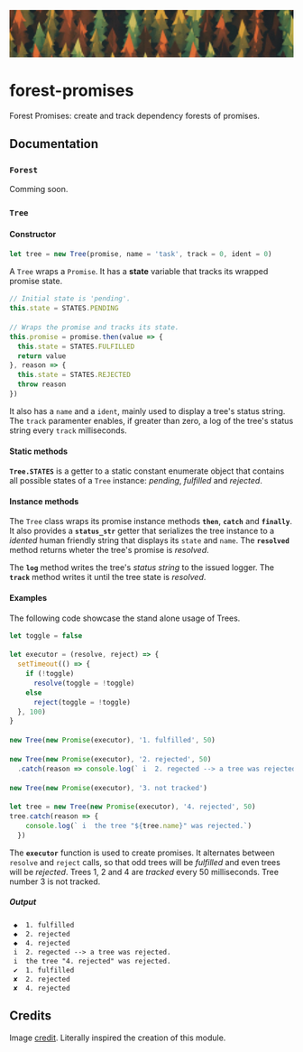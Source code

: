![logo][logo]

# forest-promises
Forest Promises: create and track dependency forests of promises.

## Documentation

### `Forest`
Comming soon.

### `Tree`

#### Constructor

```javascript
let tree = new Tree(promise, name = 'task', track = 0, ident = 0)
```
A `Tree` wraps a `Promise`. It has a **state** variable that tracks its wrapped promise state.

```javascript
// Initial state is 'pending'.
this.state = STATES.PENDING

// Wraps the promise and tracks its state.
this.promise = promise.then(value => {
  this.state = STATES.FULFILLED
  return value
}, reason => {
  this.state = STATES.REJECTED
  throw reason
})
```

It also has a `name` and a `ident`, mainly used to display a tree's status string. The `track` paramenter enables, if greater than zero, a log of the tree's status string every `track` milliseconds.

#### Static methods
**`Tree.STATES`** is a getter to a static constant enumerate object that contains all possible states of a `Tree` instance: *pending*, *fulfilled* and *rejected*.

#### Instance methods
The `Tree` class wraps its promise instance methods **`then`**, **`catch`** and **`finally`**. It also provides a **`status_str`** getter that serializes the tree instance to a *idented* human friendly string that displays its `state` and `name`. The **`resolved`** method returns wheter the tree's promise is *resolved*.

The **`log`** method writes the tree's *status string* to the issued logger. The **`track`** method writes it until the tree state is *resolved*.

#### Examples

The following code showcase the stand alone usage of Trees.

```javascript
let toggle = false

let executor = (resolve, reject) => {
  setTimeout(() => {
    if (!toggle)
      resolve(toggle = !toggle)
    else 
      reject(toggle = !toggle)
  }, 100)
}

new Tree(new Promise(executor), '1. fulfilled', 50)

new Tree(new Promise(executor), '2. rejected', 50)
  .catch(reason => console.log(` i  2. regected --> a tree was rejected.`))

new Tree(new Promise(executor), '3. not tracked')

let tree = new Tree(new Promise(executor), '4. rejected', 50)
tree.catch(reason => {
    console.log(` i  the tree "${tree.name}" was rejected.`)
  })
```

The **`executor`** function is used to create promises. It alternates between `resolve` and `reject` calls, so that odd trees will be *fulfilled* and even trees will be *rejected*. Trees 1, 2 and 4 are *tracked* every 50 milliseconds. Tree number 3 is not tracked.

##### Output
     ◆  1. fulfilled
     ◆  2. rejected
     ◆  4. rejected
     i  2. regected --> a tree was rejected.
     i  the tree "4. rejected" was rejected.
     ✔  1. fulfilled
     ✘  2. rejected
     ✘  4. rejected

## Credits
Image [credit](https://www.reddit.com/r/wallpapers/comments/3npdce/1920x1080_october_forest_variant_in_comments/cvq53fc/). Literally inspired the creation of this module.

[logo]: images/cover.jpg
